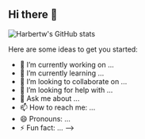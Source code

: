 ## Hi there 👋
![Harbertw's GitHub stats](https://github-readme-stats.vercel.app/api?username=Harbertw&theme=dark&show_icons=true)


<!--
**harbertw/harbertw** is a ✨ _special_ ✨ repository because its `README.md` (this file) appears on your GitHub profile.
### 📊 Weekly Development Breakdown

<!--START_SECTION:waka-->
<!--END_SECTION:waka-->


Here are some ideas to get you started:

- 🔭 I’m currently working on ...
- 🌱 I’m currently learning ...
- 👯 I’m looking to collaborate on ...
- 🤔 I’m looking for help with ...
- 💬 Ask me about ...
- 📫 How to reach me: ...
- 😄 Pronouns: ...
- ⚡ Fun fact: ...
-->
